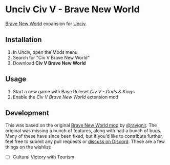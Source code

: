 # Unciv Civ V - Brave New World

[Brave New World](https://civilization.fandom.com/wiki/Civilization_V:_Brave_New_World) expansion for [Unciv](https://github.com/yairm210/Unciv).

## Installation

1. In Unciv, open the Mods menu
2. Search for "Civ V Brave New World"
3. Download **Civ V Brave New World**

## Usage

1. Start a new game with Base Ruleset *Civ V - Gods & Kings*
2. Enable the *Civ V Brave New World* extension mod

## Development

This was based on the original [Brave New World mod](https://github.com/ravignir/Brave-New-World) by [@ravignir](https://github.com/ravignir). The original was missing a bunch of features, along with had a bunch of bugs. Many of these have since been fixed, but if you'd like to contribute further, feel free to submit any pull requests or [discuss on Discord](https://discord.com/channels/586194543280390151/1055580642806603866). These are a few things on the wishlist:

- [ ] Cultural Victory with Tourism
